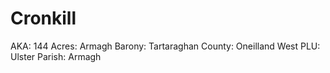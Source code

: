 # Cronkill

AKA: 144
Acres: Armagh
Barony: Tartaraghan
County: Oneilland West
PLU: Ulster
Parish: Armagh